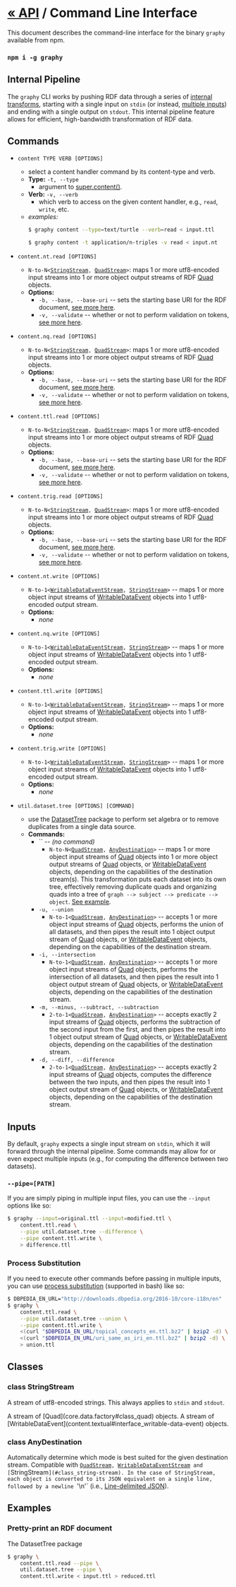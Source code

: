

# [« API](api) / Command Line Interface
This document describes the command-line interface for the binary `graphy` available from npm.

### `npm i -g graphy`

## Internal Pipeline
The `graphy` CLI works by pushing RDF data through a series of [internal transforms](#commands), starting with a single input on `stdin` (or instead, [multiple inputs](#inputs)) and ending with a single output on `stdout`. This internal pipeline feature allows for efficient, high-bandwidth transformation of RDF data.




## Commands

 - `content TYPE VERB [OPTIONS]`
   - select a content handler command by its content-type and verb.
   - **Type:** `-t, --type`
     - argument to [super.content()](super#function_content).
   - **Verb:** `-v, --verb`
     - which verb to access on the given content handler, e.g., `read`, `write`, etc.
   - *examples:*
     ```bash
     $ graphy content --type=text/turtle --verb=read < input.ttl

     $ graphy content -t application/n-triples -v read < input.nt
     ```

	
 - `content.nt.read [OPTIONS]`
   - `N-to-N<`[`StringStream`](#class_string-stream)`, `[`QuadStream`](#class_quad-stream)`>`: maps 1 or more utf8-encoded input streams into 1 or more object output streams of RDF [Quad](core.data.factory#class_quad) objects.
   - **Options:**
     - `-b, --base, --base-uri` -- sets the starting base URI for the RDF document, [see more here](content.textual#config_read-no-input).
     - `-v, --validate` -- whether or not to perform validation on tokens, [see more here](content.textual#config_read-no-input).
 - `content.nq.read [OPTIONS]`
   - `N-to-N<`[`StringStream`](#class_string-stream)`, `[`QuadStream`](#class_quad-stream)`>`: maps 1 or more utf8-encoded input streams into 1 or more object output streams of RDF [Quad](core.data.factory#class_quad) objects.
   - **Options:**
     - `-b, --base, --base-uri` -- sets the starting base URI for the RDF document, [see more here](content.textual#config_read-no-input).
     - `-v, --validate` -- whether or not to perform validation on tokens, [see more here](content.textual#config_read-no-input).
 - `content.ttl.read [OPTIONS]`
   - `N-to-N<`[`StringStream`](#class_string-stream)`, `[`QuadStream`](#class_quad-stream)`>`: maps 1 or more utf8-encoded input streams into 1 or more object output streams of RDF [Quad](core.data.factory#class_quad) objects.
   - **Options:**
     - `-b, --base, --base-uri` -- sets the starting base URI for the RDF document, [see more here](content.textual#config_read-no-input).
     - `-v, --validate` -- whether or not to perform validation on tokens, [see more here](content.textual#config_read-no-input).
 - `content.trig.read [OPTIONS]`
   - `N-to-N<`[`StringStream`](#class_string-stream)`, `[`QuadStream`](#class_quad-stream)`>`: maps 1 or more utf8-encoded input streams into 1 or more object output streams of RDF [Quad](core.data.factory#class_quad) objects.
   - **Options:**
     - `-b, --base, --base-uri` -- sets the starting base URI for the RDF document, [see more here](content.textual#config_read-no-input).
     - `-v, --validate` -- whether or not to perform validation on tokens, [see more here](content.textual#config_read-no-input).

	
 - `content.nt.write [OPTIONS]`
   - `N-to-1<`[`WritableDataEventStream`](#class_writable-data-event-stream)`, `[`StringStream`](#class_string-stream)`>` -- maps 1 or more object input streams of [WritableDataEvent](content.textual#interface_writable-data-event) objects into 1 utf8-encoded output stream.
   - **Options:**
     - _none_
 - `content.nq.write [OPTIONS]`
   - `N-to-1<`[`WritableDataEventStream`](#class_writable-data-event-stream)`, `[`StringStream`](#class_string-stream)`>` -- maps 1 or more object input streams of [WritableDataEvent](content.textual#interface_writable-data-event) objects into 1 utf8-encoded output stream.
   - **Options:**
     - _none_
 - `content.ttl.write [OPTIONS]`
   - `N-to-1<`[`WritableDataEventStream`](#class_writable-data-event-stream)`, `[`StringStream`](#class_string-stream)`>` -- maps 1 or more object input streams of [WritableDataEvent](content.textual#interface_writable-data-event) objects into 1 utf8-encoded output stream.
   - **Options:**
     - _none_
 - `content.trig.write [OPTIONS]`
   - `N-to-1<`[`WritableDataEventStream`](#class_writable-data-event-stream)`, `[`StringStream`](#class_string-stream)`>` -- maps 1 or more object input streams of [WritableDataEvent](content.textual#interface_writable-data-event) objects into 1 utf8-encoded output stream.
   - **Options:**
     - _none_

 - `util.dataset.tree [OPTIONS] [COMMAND]`
   - use the [DatasetTree](util.dataset.tree) package to perform set algebra or to remove duplicates from a single data source.
   - **Commands:**
     - `` -- _(no command)_
       - `N-to-N<`[`QuadStream`](#class_quad-stream)`, `[`AnyDestination`](#class_any-destination)`>` -- maps 1 or more object input streams of [Quad](core.data.factory#class_quad) objects into 1 or more object output streams of [Quad](core.data.factory#class_quad) objects, or [WritableDataEvent](content.textual#interface_writable-data-event) objects, depending on the capabilities of the destination stream(s). This transformation puts each dataset into its own tree, effectively removing duplicate quads and organizing quads into a tree of `graph --> subject --> predicate --> object`. [See example](#example_reduce).
     - `-u, --union`
       - `N-to-1<`[`QuadStream`](#class_quad-stream)`, `[`AnyDestination`](#class_any-destination)`>` -- accepts 1 or more object input streams of [Quad](core.data.factory#class_quad) objects, performs the union of all datasets, and then pipes the result into 1 object output stream of [Quad](core.data.factory#class_quad) objects, or [WritableDataEvent](content.textual#interface_writable-data-event) objects, depending on the capabilities of the destination stream.
     - `-i, --intersection`
       - `N-to-1<`[`QuadStream`](#class_quad-stream)`, `[`AnyDestination`](#class_any-destination)`>` -- accepts 1 or more object input streams of [Quad](core.data.factory#class_quad) objects, performs the intersection of all datasets, and then pipes the result into 1 object output stream of [Quad](core.data.factory#class_quad) objects, or [WritableDataEvent](content.textual#interface_writable-data-event) objects, depending on the capabilities of the destination stream.
     - `-m, --minus, --subtract, --subtraction`
       - `2-to-1<`[`QuadStream`](#class_quad-stream)`, `[`AnyDestination`](#class_any-destination)`>` -- accepts exactly 2 input streams of [Quad](core.data.factory#class_quad) objects, performs the subtraction of the second input from the first, and then pipes the result into 1 object output stream of [Quad](core.data.factory#class_quad) objects, or [WritableDataEvent](content.textual#interface_writable-data-event) objects, depending on the capabilities of the destination stream.
     - `-d, --diff, --difference`
       - `2-to-1<`[`QuadStream`](#class_quad-stream)`, `[`AnyDestination`](#class_any-destination)`>` -- accepts exactly 2 input streams of [Quad](core.data.factory#class_quad) objects, computes the difference between the two inputs, and then pipes the result into 1 object output stream of [Quad](core.data.factory#class_quad) objects, or [WritableDataEvent](content.textual#interface_writable-data-event) objects, depending on the capabilities of the destination stream.

## Inputs
By default, `graphy` expects a single input stream on `stdin`, which it will forward through the internal pipeline. Some commands may allow for or even expect multiple inputs (e.g., for computing the difference between two datasets).

### `--pipe=[PATH]`
If you are simply piping in multiple input files, you can use the `--input` options like so:
```bash
$ graphy --input=original.ttl --input=modified.ttl \
	content.ttl.read \
	--pipe util.dataset.tree --difference \
	--pipe content.ttl.write \
	> difference.ttl
```

### Process Substitution
If you need to execute other commands before passing in multiple inputs, you can use [process substitution](http://www.tldp.org/LDP/abs/html/process-sub.html) (supported in bash) like so:
```bash
$ DBPEDIA_EN_URL="http://downloads.dbpedia.org/2016-10/core-i18n/en"
$ graphy \
	content.ttl.read \
	--pipe util.dataset.tree --union \
	--pipe content.ttl.write \
	<(curl "$DBPEDIA_EN_URL/topical_concepts_en.ttl.bz2" | bzip2 -d) \
	<(curl "$DBPEDIA_EN_URL/uri_same_as_iri_en.ttl.bz2" | bzip2 -d) \
	> union.ttl
```

<a name="classes" />

## Classes

<a name="class_string-stream" />

### class **StringStream**
A stream of utf8-encoded strings. This always applies to `stdin` and `stdout`.


<a name="class_quad-stream" />
A stream of [Quad](core.data.factory#class_quad) objects.


<a name="class_writable-data-event-stream" />
A stream of [WritableDataEvent](content.textual#interface_writable-data-event) objects.


<a name="class_any-destination" />

### class **AnyDestination**
Automatically determine which mode is best suited for the given destination stream. Compatible with [`QuadStream`](#class_quad-stream)`, `[`WritableDataEventStream`](#class_writable-data-event-stream)` and [`StringStream`](#class_string-stream). In the case of StringStream, each object is converted to its JSON equivalent on a single line, followed by a newline `'\n'` (i.e., [Line-delimited JSON](https://en.wikipedia.org/wiki/JSON_streaming#Line-delimited_JSON)). 


## Examples

<a name="example_reduce" />

### Pretty-print an RDF document
The DatasetTree package 

```bash
$ graphy \
	content.ttl.read --pipe \
	util.dataset.tree --pipe \
	content.ttl.write < input.ttl > reduced.ttl
```
